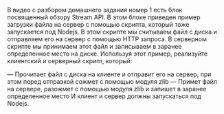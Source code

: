 В видео с разбором домашнего задания номер 1 есть блок посвященный обзору Stream API. В этом блоке приведен пример загрузки файла на сервер с помощью скрипта, который тоже запускается под Nodejs. В этом скрипте мы считываем файл с диска и отправляем его на сервер с помощью HTTP запроса. В серверном скрипте мы принимаем этот файл и записываем в заранее определенное место на диске. Используя этот пример, реализуйте клиентский и серверный скрипт, который:

— Прочитает файл с диска на клиенте и отправит его на сервер, при этом перед отправкой сожмет с помощью модуля zlib
— Примет файл на сервере, разожмет с помощью модуля zlib и запишет в заранее определенное место
И клиент и сервер должны запускаться под Nodejs.
